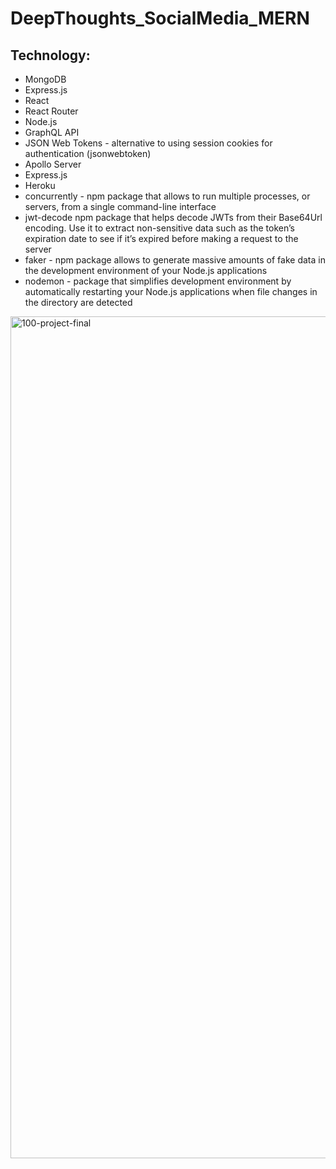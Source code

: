 # DeepThoughts_SocialMedia_MERN

## Technology:
- MongoDB
- Express.js
- React
- React Router
- Node.js
- GraphQL API
- JSON Web Tokens -  alternative to using session cookies for authentication (jsonwebtoken)
- Apollo Server
- Express.js
- Heroku
- concurrently - npm package that allows to run multiple processes, or servers, from a single command-line interface
- jwt-decode  npm package that helps decode JWTs from their Base64Url encoding. Use it to extract non-sensitive data such as the token’s expiration date to see if it’s expired before making a request to the server
- faker - npm package allows to generate massive amounts of fake data in the development environment of your Node.js applications
- nodemon - package that simplifies development environment by automatically restarting your Node.js applications when file changes in the directory are detected

<img width="1347" alt="100-project-final" src="https://user-images.githubusercontent.com/80685266/160249045-5ca0e6dc-4eac-48fd-a5f7-83075c93d3cc.png">
